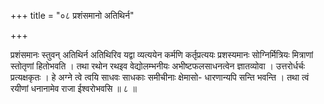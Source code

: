+++
title = "०८ प्रशंसमानो अतिथिर्न"

+++

प्रशंसमानः स्तुवन् अतिथिर्न अतिथिरिव यद्वा व्यत्ययेन कर्मणि कर्तृप्रत्ययः प्रशस्यमानः सोग्निर्मित्रियः मित्राणां स्तोतृणां हितोभवति । तथा रथोन रथइव वेद्योलम्भनीयः अभीष्टफलसाधनत्वेन ज्ञातव्योवा । उत्तरोर्धर्चः प्रत्यक्षकृतः । हे अग्ने त्वे त्वयि साधवः साधकाः समीचीनाः क्षेमासो- धारणान्यपि सन्ति भवन्ति । तथा त्वं रयीणां धनानामेव राजा ईश्वरोभवसि ॥ ८ ॥